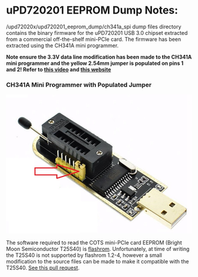 # uPD720201 EEPROM Dump Notes:
/upd72020x/upd720201_eeprom_dump/ch341a_spi dump files directory contains the binary firmware for the uPD720201 USB 3.0 chipset extracted from a commercial off-the-shelf mini-PCIe card. The firmware has been extracted using the CH341A mini programmer. 

**Note ensure the 3.3V data line modification has been made to the CH341A mini programmer and the yellow 2.54mm jumper is populated on pins 1 and 2! Refer to [this video](https://www.youtube.com/watch?v=HwnzzF645hA&t=330s) and [this website](https://www.onetransistor.eu/2017/08/ch341a-mini-programmer-schematic.html)**

### CH341A Mini Programmer with Populated Jumper
<img src="ch341_jumper.jpg" alt="ch341 jumper" width="600"/>

The software required to read the COTS mini-PCIe card EEPROM (Bright Moon Semiconductor T25S40) is [flashrom](https://github.com/flashrom/flashrom). Unfortunately, at time of writing the T25S40 is not supported by flashrom 1.2-4, however a small modification to the source files can be made to make it compatible with the T25S40. [See this pull request](https://github.com/flashrom/flashrom/pull/200).




